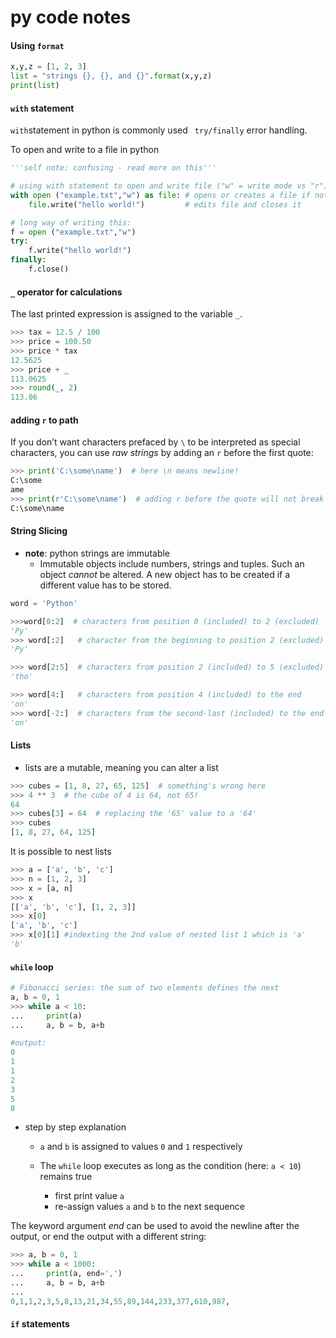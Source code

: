 # py code notes

#### Using ```format```

```python
x,y,z = [1, 2, 3]
list = "strings {}, {}, and {}".format(x,y,z)
print(list) 
```

#### ```with``` statement

```with```statement in python is commonly used ``` try/finally``` error handling. 

To open and write to a file in python

```python
'''self note: confusing - read more on this'''

# using with statement to open and write file ("w" = write mode vs "r")
with open ("example.txt","w") as file: # opens or creates a file if not already there
    file.write("hello world!") 		   # edits file and closes it

# long way of writing this:
f = open ("example.txt","w")
try:
    f.write("hello world!")
finally:
    f.close()
```

#### ```_``` operator for calculations

The last printed expression is assigned to the variable `_`. 

```python
>>> tax = 12.5 / 100
>>> price = 100.50
>>> price * tax
12.5625
>>> price + _
113.0625
>>> round(_, 2)
113.06
```

#### adding ```r``` to path

If you don’t want characters prefaced by `\` to be interpreted as special characters, you can use *raw strings* by adding an `r` before the first quote:

```python
>>> print('C:\some\name')  # here \n means newline!
C:\some
ame
>>> print(r'C:\some\name')  # adding r before the quote will not break string
C:\some\name
```

#### String Slicing

 * **note**: python strings are immutable
   * Immutable objects include numbers, strings and tuples. Such an object *cannot* be altered. A new object has to be created if a different value has to be stored. 

```python
word = 'Python'

>>>word[0:2]  # characters from position 0 (included) to 2 (excluded)
'Py'
>>> word[:2]   # character from the beginning to position 2 (excluded)
'Py'

>>> word[2:5]  # characters from position 2 (included) to 5 (excluded)
'tho'

>>> word[4:]   # characters from position 4 (included) to the end
'on'
>>> word[-2:]  # characters from the second-last (included) to the end
'on'
```

#### Lists

* lists are a mutable, meaning you can alter a list

```python
>>> cubes = [1, 8, 27, 65, 125]  # something's wrong here
>>> 4 ** 3  # the cube of 4 is 64, not 65!
64
>>> cubes[3] = 64  # replacing the '65' value to a '64'
>>> cubes
[1, 8, 27, 64, 125]
```

It is possible to nest lists

```python
>>> a = ['a', 'b', 'c']
>>> n = [1, 2, 3]
>>> x = [a, n]
>>> x
[['a', 'b', 'c'], [1, 2, 3]]
>>> x[0]
['a', 'b', 'c']
>>> x[0][1] #indexting the 2nd value of nested list 1 which is 'a'
'b'
```

#### ```while``` loop

```python
# Fibonacci series: the sum of two elements defines the next
a, b = 0, 1
>>> while a < 10:
...     print(a)
...     a, b = b, a+b

#output:
0
1
1
2
3
5
8

```

* step by step explanation

  * ```a``` and ```b``` is assigned to values ```0``` and ```1``` respectively 

  * The ```while``` loop executes as long as the condition (here: `a < 10`) remains true

    * first print value ```a```
    * re-assign values ```a``` and ```b``` to the next sequence 

    

The keyword argument *end* can be used to avoid the newline after the output, or end the output with a different string:

```python
>>> a, b = 0, 1
>>> while a < 1000:
...     print(a, end=',')
...     a, b = b, a+b
...
0,1,1,2,3,5,8,13,21,34,55,89,144,233,377,610,987,
```

#### ```if``` statements

